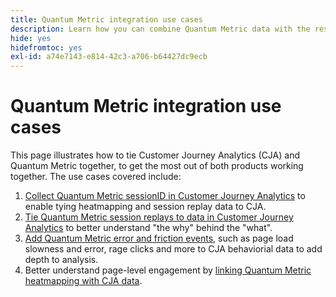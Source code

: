 ```yaml
---
title: Quantum Metric integration use cases
description: Learn how you can combine Quantum Metric data with the rest of your data in Customer Journey Analytics.
hide: yes
hidefromtoc: yes
exl-id: a74e7143-e814-42c3-a706-b64427dc9ecb
---
```

# Quantum Metric integration use cases

This page illustrates how to tie Customer Journey Analytics (CJA) and Quantum Metric together, to get the most out of both products working together.  The use cases covered include:  

1. [Collect Quantum Metric sessionID in Customer Journey Analytics](collect-session-id.md) to enable tying heatmapping and session replay data to CJA. 
1. [Tie Quantum Metric session replays to data in Customer Journey Analytics](tie-session-replays.md) to better understand "the why" behind the "what".
1. [Add Quantum Metric error and friction events](friction-events.md), such as page load slowness and error, rage clicks and more to CJA behaviorial data to add depth to analysis.  
1. Better understand page-level engagement by [linking Quantum Metric heatmapping with CJA data](heatmap.md). 
